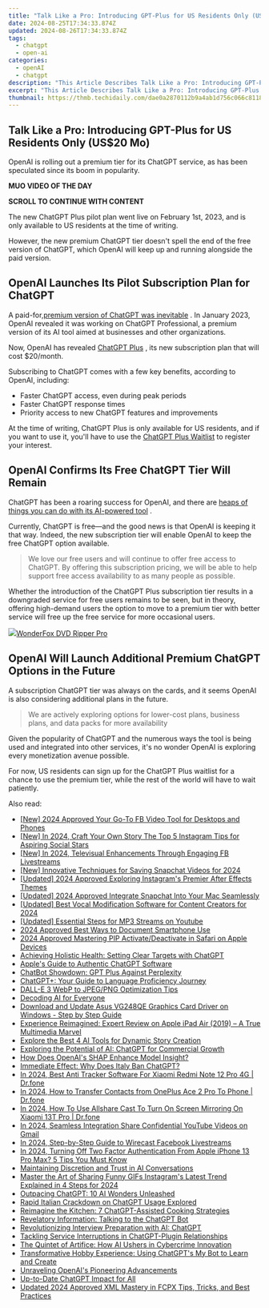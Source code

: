 ```yaml
---
title: "Talk Like a Pro: Introducing GPT-Plus for US Residents Only (US$20 Mo)"
date: 2024-08-25T17:34:33.874Z
updated: 2024-08-26T17:34:33.874Z
tags:
  - chatgpt
  - open-ai
categories:
  - openAI
  - chatgpt
description: "This Article Describes Talk Like a Pro: Introducing GPT-Plus for US Residents Only (US$20 Mo)"
excerpt: "This Article Describes Talk Like a Pro: Introducing GPT-Plus for US Residents Only (US$20 Mo)"
thumbnail: https://thmb.techidaily.com/dae0a2870112b9a4ab1d756c066c8118fc25545f432e94a76fa542274edb47a5.jpg
---
```


## Talk Like a Pro: Introducing GPT-Plus for US Residents Only (US$20 Mo)

 OpenAI is rolling out a premium tier for its ChatGPT service, as has been speculated since its boom in popularity.

 **MUO VIDEO OF THE DAY**

 **SCROLL TO CONTINUE WITH CONTENT**

 The new ChatGPT Plus pilot plan went live on February 1st, 2023, and is only available to US residents at the time of writing.

 However, the new premium ChatGPT tier doesn't spell the end of the free version of ChatGPT, which OpenAI will keep up and running alongside the paid version.

## OpenAI Launches Its Pilot Subscription Plan for ChatGPT

 A paid-for,[premium version of ChatGPT was inevitable](https://www.makeuseof.com/why-paid-chatgpt-professional-is-inevitable/) . In January 2023, OpenAI revealed it was working on ChatGPT Professional, a premium version of its AI tool aimed at businesses and other organizations.

 Now, OpenAI has revealed [ChatGPT Plus](https://openai.com/blog/chatgpt-plus/) , its new subscription plan that will cost $20/month.

 Subscribing to ChatGPT comes with a few key benefits, according to OpenAI, including:

* Faster ChatGPT access, even during peak periods
* Faster ChatGPT response times
* Priority access to new ChatGPT features and improvements

 At the time of writing, ChatGPT Plus is only available for US residents, and if you want to use it, you'll have to use the [ChatGPT Plus Waitlist](https://docs.google.com/forms/d/e/1FAIpQLScee6ST3o-kZDjlw1ROfUNyjuRBwGdcoewxjCULNejbP5hdzQ/viewform) to register your interest.

## OpenAI Confirms Its Free ChatGPT Tier Will Remain

 ChatGPT has been a roaring success for OpenAI, and there are [heaps of things you can do with its AI-powered tool](https://www.makeuseof.com/things-you-can-do-with-chatgpt/) .

 Currently, ChatGPT is free—and the good news is that OpenAI is keeping it that way. Indeed, the new subscription tier will enable OpenAI to keep the free ChatGPT option available.

> We love our free users and will continue to offer free access to ChatGPT. By offering this subscription pricing, we will be able to help support free access availability to as many people as possible.

 Whether the introduction of the ChatGPT Plus subscription tier results in a downgraded service for free users remains to be seen, but in theory, offering high-demand users the option to move to a premium tier with better service will free up the free service for more occasional users.

<!-- affiliate ads begin -->
<a href="https://secure.2checkout.com/order/checkout.php?PRODS=3922934&QTY=1&AFFILIATE=108875&CART=1"><img src="https://secure.avangate.com/images/merchant/4b0a0290ad7df100b77e86839989a75e/products/ripperpro.png" border="0">WonderFox DVD Ripper Pro</a>
<!-- affiliate ads end -->
## OpenAI Will Launch Additional Premium ChatGPT Options in the Future

 A subscription ChatGPT tier was always on the cards, and it seems OpenAI is also considering additional plans in the future.

> We are actively exploring options for lower-cost plans, business plans, and data packs for more availability

 Given the popularity of ChatGPT and the numerous ways the tool is being used and integrated into other services, it's no wonder OpenAI is exploring every monetization avenue possible.

 For now, US residents can sign up for the ChatGPT Plus waitlist for a chance to use the premium tier, while the rest of the world will have to wait patiently.

<ins class="adsbygoogle"
     style="display:block"
     data-ad-format="autorelaxed"
     data-ad-client="ca-pub-7571918770474297"
     data-ad-slot="1223367746"></ins>



<ins class="adsbygoogle"
     style="display:block"
     data-ad-client="ca-pub-7571918770474297"
     data-ad-slot="8358498916"
     data-ad-format="auto"
     data-full-width-responsive="true"></ins>

<span class="atpl-alsoreadstyle">Also read:</span>
<div><ul>
<li><a href="https://facebook-clips.techidaily.com/new-2024-approved-your-go-to-fb-video-tool-for-desktops-and-phones/"><u>[New] 2024 Approved  Your Go-To FB Video Tool for Desktops and Phones</u></a></li>
<li><a href="https://instagram-clips.techidaily.com/new-in-2024-craft-your-own-story-the-top-5-instagram-tips-for-aspiring-social-stars/"><u>[New] In 2024, Craft Your Own Story  The Top 5 Instagram Tips for Aspiring Social Stars</u></a></li>
<li><a href="https://facebook-video-recording.techidaily.com/new-in-2024-televisual-enhancements-through-engaging-fb-livestreams/"><u>[New] In 2024, Televisual Enhancements Through Engaging FB Livestreams</u></a></li>
<li><a href="https://snapchat-videos.techidaily.com/new-innovative-techniques-for-saving-snapchat-videos-for-2024/"><u>[New] Innovative Techniques for Saving Snapchat Videos for 2024</u></a></li>
<li><a href="https://instagram-video-recordings.techidaily.com/updated-2024-approved-exploring-instagrams-premier-after-effects-themes/"><u>[Updated] 2024 Approved  Exploring Instagram's Premier After Effects Themes</u></a></li>
<li><a href="https://snapchat-videos.techidaily.com/updated-2024-approved-integrate-snapchat-into-your-mac-seamlessly/"><u>[Updated] 2024 Approved  Integrate Snapchat Into Your Mac Seamlessly</u></a></li>
<li><a href="https://facebook-record-videos.techidaily.com/updated-best-vocal-modification-software-for-content-creators-for-2024/"><u>[Updated] Best Vocal Modification Software for Content Creators for 2024</u></a></li>
<li><a href="https://youtube-clips.techidaily.com/updated-essential-steps-for-mp3-streams-on-youtube/"><u>[Updated] Essential Steps for MP3 Streams on Youtube</u></a></li>
<li><a href="https://screen-sharing-recording.techidaily.com/2024-approved-best-ways-to-document-smartphone-use/"><u>2024 Approved  Best Ways to Document Smartphone Use</u></a></li>
<li><a href="https://fox-helps.techidaily.com/2024-approved-mastering-pip-activatedeactivate-in-safari-on-apple-devices/"><u>2024 Approved  Mastering PIP  Activate/Deactivate in Safari on Apple Devices</u></a></li>
<li><a href="https://tech-savvy.techidaily.com/achieving-holistic-health-setting-clear-targets-with-chatgpt/"><u>Achieving Holistic Health: Setting Clear Targets with ChatGPT</u></a></li>
<li><a href="https://tech-savvy.techidaily.com/apples-guide-to-authentic-chatgpt-software/"><u>Apple's Guide to Authentic ChatGPT Software</u></a></li>
<li><a href="https://tech-savvy.techidaily.com/chatbot-showdown-gpt-plus-against-perplexity/"><u>ChatBot Showdown: GPT Plus Against Perplexity</u></a></li>
<li><a href="https://tech-savvy.techidaily.com/chatgptplus-your-guide-to-language-proficiency-journey/"><u>ChatGPT+: Your Guide to Language Proficiency Journey</u></a></li>
<li><a href="https://tech-savvy.techidaily.com/dall-e-3-webp-to-jpegpng-optimization-tips/"><u>DALL-E 3 WebP to JPEG/PNG Optimization Tips</u></a></li>
<li><a href="https://tech-savvy.techidaily.com/decoding-ai-for-everyone/"><u>Decoding AI for Everyone</u></a></li>
<li><a href="https://hardware-help.techidaily.com/1722959179418-download-and-update-asus-vg248qe-graphics-card-driver-on-windows-step-by-step-guide/"><u>Download and Update Asus VG248QE Graphics Card Driver on Windows - Step by Step Guide</u></a></li>
<li><a href="https://buynow-help.techidaily.com/experience-reimagined-expert-review-on-apple-ipad-air-2019-a-true-multimedia-marvel/"><u>Experience Reimagined: Expert Review on Apple iPad Air (2019) – A True Multimedia Marvel</u></a></li>
<li><a href="https://tech-savvy.techidaily.com/explore-the-best-4-ai-tools-for-dynamic-story-creation/"><u>Explore the Best 4 AI Tools for Dynamic Story Creation</u></a></li>
<li><a href="https://tech-savvy.techidaily.com/exploring-the-potential-of-ai-chatgpt-for-commercial-growth/"><u>Exploring the Potential of AI: ChatGPT for Commercial Growth</u></a></li>
<li><a href="https://tech-savvy.techidaily.com/how-does-openais-shap-enhance-model-insight/"><u>How Does OpenAI's SHAP Enhance Model Insight?</u></a></li>
<li><a href="https://tech-savvy.techidaily.com/immediate-effect-why-does-italy-ban-chatgpt/"><u>Immediate Effect: Why Does Italy Ban ChatGPT?</u></a></li>
<li><a href="https://android-location-track.techidaily.com/in-2024-best-anti-tracker-software-for-xiaomi-redmi-note-12-pro-4g-drfone-by-drfone-virtual-android/"><u>In 2024, Best Anti Tracker Software For Xiaomi Redmi Note 12 Pro 4G | Dr.fone</u></a></li>
<li><a href="https://android-transfer.techidaily.com/in-2024-how-to-transfer-contacts-from-oneplus-ace-2-pro-to-phone-drfone-by-drfone-transfer-from-android-transfer-from-android/"><u>In 2024, How to Transfer Contacts from OnePlus Ace 2 Pro To Phone | Dr.fone</u></a></li>
<li><a href="https://screen-mirror.techidaily.com/in-2024-how-to-use-allshare-cast-to-turn-on-screen-mirroring-on-xiaomi-13t-pro-drfone-by-drfone-android/"><u>In 2024, How To Use Allshare Cast To Turn On Screen Mirroring On Xiaomi 13T Pro | Dr.fone</u></a></li>
<li><a href="https://youtube-help.techidaily.com/in-2024-seamless-integration-share-confidential-youtube-videos-on-gmail/"><u>In 2024, Seamless Integration  Share Confidential YouTube Videos on Gmail</u></a></li>
<li><a href="https://facebook-video-recording.techidaily.com/in-2024-step-by-step-guide-to-wirecast-facebook-livestreams/"><u>In 2024, Step-by-Step Guide to Wirecast Facebook Livestreams</u></a></li>
<li><a href="https://apple-account.techidaily.com/in-2024-turning-off-two-factor-authentication-from-apple-iphone-13-pro-max-5-tips-you-must-know-by-drfone-ios/"><u>In 2024, Turning Off Two Factor Authentication From Apple iPhone 13 Pro Max? 5 Tips You Must Know</u></a></li>
<li><a href="https://tech-savvy.techidaily.com/maintaining-discretion-and-trust-in-ai-conversations/"><u>Maintaining Discretion and Trust in AI Conversations</u></a></li>
<li><a href="https://instagram-video-recordings.techidaily.com/master-the-art-of-sharing-funny-gifs-instagrams-latest-trend-explained-in-4-steps-for-2024/"><u>Master the Art of Sharing Funny GIFs  Instagram's Latest Trend Explained in 4 Steps for 2024</u></a></li>
<li><a href="https://tech-savvy.techidaily.com/outpacing-chatgpt-10-ai-wonders-unleashed/"><u>Outpacing ChatGPT: 10 AI Wonders Unleashed</u></a></li>
<li><a href="https://tech-savvy.techidaily.com/rapid-italian-crackdown-on-chatgpt-usage-explored/"><u>Rapid Italian Crackdown on ChatGPT Usage Explored</u></a></li>
<li><a href="https://tech-savvy.techidaily.com/reimagine-the-kitchen-7-chatgpt-assisted-cooking-strategies/"><u>Reimagine the Kitchen: 7 ChatGPT-Assisted Cooking Strategies</u></a></li>
<li><a href="https://tech-savvy.techidaily.com/revelatory-information-talking-to-the-chatgpt-bot/"><u>Revelatory Information: Talking to the ChatGPT Bot</u></a></li>
<li><a href="https://tech-savvy.techidaily.com/revolutionizing-interview-preparation-with-ai-chatgpt/"><u>Revolutionizing Interview Preparation with AI: ChatGPT</u></a></li>
<li><a href="https://tech-savvy.techidaily.com/tackling-service-interruptions-in-chatgpt-plugin-relationships/"><u>Tackling Service Interruptions in ChatGPT-Plugin Relationships</u></a></li>
<li><a href="https://tech-savvy.techidaily.com/the-quintet-of-artifice-how-ai-ushers-in-cybercrime-innovation/"><u>The Quintet of Artifice: How AI Ushers in Cybercrime Innovation</u></a></li>
<li><a href="https://tech-savvy.techidaily.com/transformative-hobby-experience-using-chatgpts-my-bot-to-learn-and-create/"><u>Transformative Hobby Experience: Using ChatGPT's My Bot to Learn and Create</u></a></li>
<li><a href="https://tech-savvy.techidaily.com/unraveling-openais-pioneering-advancements/"><u>Unraveling OpenAI's Pioneering Advancements</u></a></li>
<li><a href="https://tech-savvy.techidaily.com/up-to-date-chatgpt-impact-for-all/"><u>Up-to-Date ChatGPT Impact for All</u></a></li>
<li><a href="https://smart-video-creator.techidaily.com/updated-2024-approved-xml-mastery-in-fcpx-tips-tricks-and-best-practices/"><u>Updated 2024 Approved XML Mastery in FCPX Tips, Tricks, and Best Practices</u></a></li>
</ul></div>
